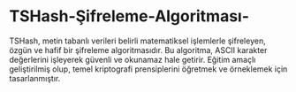 # TSHash-Şifreleme-Algoritması-
TSHash, metin tabanlı verileri belirli matematiksel işlemlerle şifreleyen, özgün ve hafif bir şifreleme algoritmasıdır. Bu algoritma, ASCII karakter değerlerini işleyerek güvenli ve okunamaz hale getirir. Eğitim amaçlı geliştirilmiş olup, temel kriptografi prensiplerini öğretmek ve örneklemek için tasarlanmıştır.
